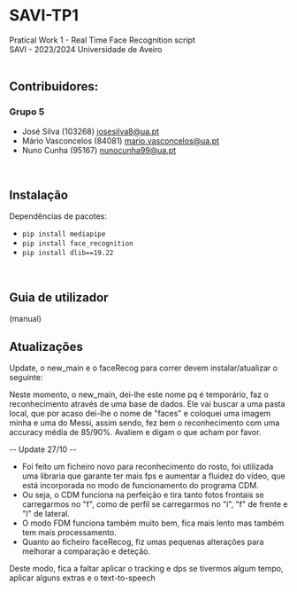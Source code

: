 # SAVI-TP1

Pratical Work 1  - Real Time Face Recognition script <br>
SAVI - 2023/2024 Universidade de Aveiro
<br>
<br>
## Contribuidores: 
### Grupo 5
- José Silva (103268) josesilva8@ua.pt
- Mário Vasconcelos (84081) mario.vasconcelos@ua.pt
- Nuno Cunha (95167) nunocunha99@ua.pt
 <br>
 
## Instalação
Dependências de pacotes:
- `pip install mediapipe`
- `pip install face_recognition`
- `pip install dlib==19.22`
<br>

## Guia de utilizador
(manual)
<br>

## Atualizações
Update, o new_main e o faceRecog para correr devem instalar/atualizar o seguinte:

Neste momento, o new_main, dei-lhe este nome pq é temporário, faz o reconhecimento através de uma base de dados.
Ele vai buscar a uma pasta local, que por acaso dei-lhe o nome de "faces" e coloquei uma imagem minha e uma do Messi,
assim sendo, fez bem o reconhecimento com uma accuracy média de 85/90%. Avaliem e digam o que acham por favor.

-- Update 27/10 --
 - Foi feito um ficheiro novo para reconhecimento do rosto, foi utilizada uma libraria que garante ter mais fps e aumentar a fluidez do vídeo, que está incorporada no modo de funcionamento do programa CDM.
 - Ou seja, o CDM funciona na perfeição e tira tanto fotos frontais se carregarmos no "f", como de perfil se carregarmos no "l", "f" de frente e "l" de lateral.
 - O modo FDM funciona também muito bem, fica mais lento mas também tem mais processamento. 
 - Quanto ao ficheiro faceRecog, fiz umas pequenas alterações para melhorar a comparação e deteção. 

Deste modo, fica a faltar aplicar o tracking e dps se tivermos algum tempo, aplicar alguns extras e o text-to-speech





